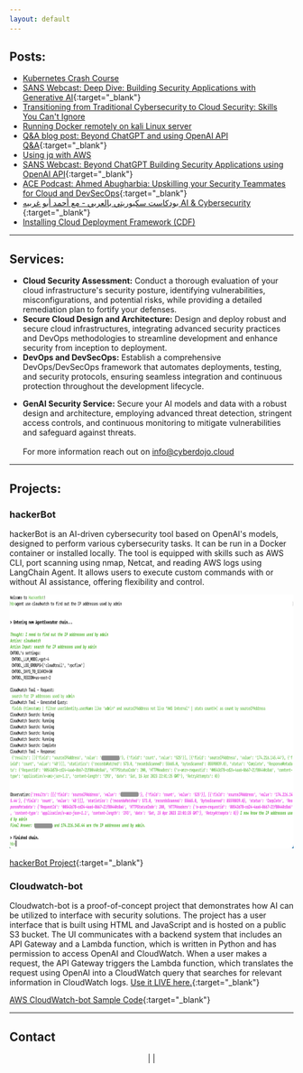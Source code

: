 ```yaml
---
layout: default
---
```


## <a id="read"></a>Posts:
- [Kubernetes Crash Course](/read/Kubernetes-crash-course.html)
- [SANS Webcast: Deep Dive: Building Security Applications with Generative AI](https://www.sans.org/webcasts/deep-dive-building-security-applications-generative-ai/){:target="_blank"}
- [Transitioning from Traditional Cybersecurity to Cloud Security: Skills You Can't Ignore](/read/transitioning-from-traditional-cybersecurity-to-cloud-security.html)
- [Running Docker remotely on kali Linux server](/read/run-docker-remotley-on-kali.md)
- [Q&A blog post: Beyond ChatGPT and using OpenAI API Q&A](https://www.sans.org/blog/how-to-build-ai-powered-cybersecurity-applications/){:target="_blank"}
- [Using jq with AWS](/read/jq-for-AWS.md)
- [SANS Webcast: Beyond ChatGPT Building Security Applications using OpenAI API](https://www.youtube.com/watch?v=Dcj2bLrgemw){:target="_blank"}
- [ACE Podcast: Ahmed Abugharbia: Upskilling your Security Teammates for Cloud and DevSecOps](https://www.sans.org/podcasts/cloud-ace/ahmed-abugharbia-upskilling-your-security-teammates-for-cloud-and-devsecops-10/){:target="_blank"}
- [بودكاست سكيوريتي بالعربي - مع أحمد أبو غربيه AI & Cybersecurity ](https://open.spotify.com/show/4SEZywCqLqOInZtVy2kqHY){:target="_blank"}
- [Installing Cloud Deployment Framework (CDF)](/read/cloud-deployment-framework.md)
---

## <a id="services"></a>Services:
- **Cloud Security Assessment:** Conduct a thorough evaluation of your cloud infrastructure's security posture, identifying vulnerabilities, misconfigurations, and potential risks, while providing a detailed remediation plan to fortify your defenses.
- **Secure Cloud Design and Architecture:** Design and deploy robust and secure cloud infrastructures, integrating advanced security practices and DevOps methodologies to streamline development and enhance security from inception to deployment.
- **DevOps and DevSecOps:** Establish a comprehensive DevOps/DevSecOps framework that automates deployments, testing, and security protocols, ensuring seamless integration and continuous protection throughout the development lifecycle.
<!-- - **Managed Services:** Proactively manage and optimize your cloud infrastructure with ongoing monitoring, maintenance, and expert support, ensuring continuous security and operational excellence. -->
- **GenAI Security Service:** Secure your AI models and data with a robust design and architecture, employing advanced threat detection, stringent access controls, and continuous monitoring to mitigate vulnerabilities and safeguard against threats.
<br><br>
For more information reach out on <a href="mailto:info@cyberdojo.cloud" target="_blank">info@cyberdojo.cloud</a>

---

## <a id="research-projects"></a>Projects:
<!-- - [hackerBot](/projects/hackerbot.md)
- [Cloudwatch-bot](/projects/cloudwatch-bot.md) -->
### hackerBot
hackerBot is an AI-driven cybersecurity tool based on OpenAI's models, designed to perform various cybersecurity tasks. It can be run in a Docker container or installed locally. The tool is equipped with skills such as AWS CLI, port scanning using nmap, Netcat, and reading AWS logs using LangChain Agent. It allows users to execute custom commands with or without AI assistance, offering flexibility and control.

<center>
<img src="/static/hackerBot.png" alt="HackerBot searching through logs and answering questions" width="800" height="450" />
</center>

<i class="fab fa-github"></i> [hackerBot Project](https://github.com/Ahmed-AG/hackerbot){:target="_blank"}

### Cloudwatch-bot
Cloudwatch-bot is a proof-of-concept project that demonstrates how AI can be utilized to interface with security solutions. The project has a user interface that is built using HTML and JavaScript and is hosted on a public S3 bucket. The UI communicates with a backend system that includes an API Gateway and a Lambda function, which is written in Python and has permission to access OpenAI and CloudWatch. When a user makes a request, the API Gateway triggers the Lambda function, which translates the request using OpenAI into a CloudWatch query that searches for relevant information in CloudWatch logs. <a id="cloudwatch-bot-demo"></a>[Use it LIVE here.](/cloudwatch-bot.html){:target="_blank"}

<i class="fab fa-github"></i> [AWS CloudWatch-bot Sample Code](https://github.com/Ahmed-AG/Cloudwatch-bot){:target="_blank"}

---

## <a id="contact"></a>Contact
<center>
<a href="mailto:info@cyberdojo.cloud" target="_blank"><i class="fas fa-envelope"></i></a> | 
<A href="https://www.linkedin.com/in/ahmadabugharbieh/" target="_blank"> <i class="fab fa-linkedin"></i></A> | 
<A href="https://twitter.com/aagsec" target="_blank"> <i class="fab fa-twitter"></i></A>
</center>